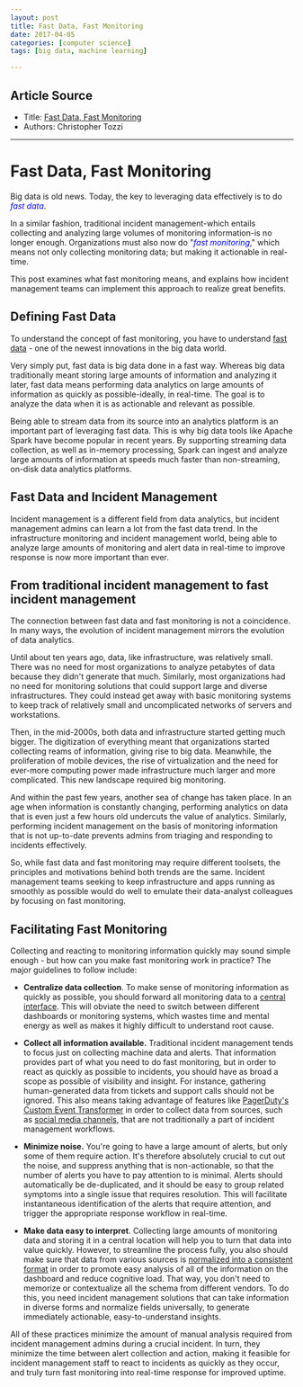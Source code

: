 ```yaml
---
layout: post
title: Fast Data, Fast Monitoring
date: 2017-04-05
categories: [computer science]
tags: [big data, machine learning]

---
```


## Article Source
* Title: [Fast Data, Fast Monitoring](http://www.chongyangma.com/publications/ld/index.html)
* Authors: Christopher Tozzi

---

Fast Data, Fast Monitoring
===

Big data is old news. Today, the key to leveraging data effectively is to do *<font color="blue">fast data</font>*.

In a similar fashion, traditional incident management-which entails collecting and analyzing large volumes of monitoring information-is no longer enough. Organizations must also now do 
"*<font color="blue">fast monitoring</font>*," which  means not only collecting monitoring data; but making it actionable in  real-time.

This  post examines what fast monitoring means, and explains how incident  management teams can implement this approach to realize great benefits.

## Defining Fast Data

To understand the concept of fast monitoring, you have to understand <a href="http://www.infoworld.com/article/2608040/big-data/fast-data--the-next-step-after-big-data.html">fast data</a> - one of the newest innovations in the big data world.

Very  simply put, fast data is big data done in a fast way. Whereas big data  traditionally meant storing large amounts of information and analyzing  it later, fast data means performing data analytics on large amounts of  information as quickly as possible-ideally, in real-time. The goal is to  analyze the data when it is as actionable and relevant as possible.

Being  able to stream data from its source into an analytics platform is an  important part of leveraging fast data. This is why big data tools like Apache Spark  have become popular in recent years. By supporting streaming data  collection, as well as in-memory processing, Spark can ingest and  analyze large amounts of information at speeds much faster than  non-streaming, on-disk data analytics platforms.

## Fast Data and Incident Management

Incident  management is a different field from data analytics, but incident  management admins can learn a lot from the fast data trend. In the  infrastructure monitoring and incident management world, being able to  analyze large amounts of monitoring and alert data in real-time to  improve response is now more important than ever.

## From traditional incident management to fast incident management

The  connection between fast data and fast monitoring is not a coincidence.  In many ways, the evolution of incident management mirrors the evolution  of data analytics.

Until  about ten years ago, data, like infrastructure, was relatively small.  There was no need for most organizations to analyze petabytes of data because they didn't generate that much. Similarly, most  organizations had no need for monitoring solutions that could support  large and diverse infrastructures. They could instead get away with  basic monitoring systems to keep track of relatively small and  uncomplicated networks of servers and workstations.

Then,  in the mid-2000s, both data and infrastructure started getting much  bigger. The digitization of everything meant that organizations started  collecting reams of information, giving rise to big data. Meanwhile, the  proliferation of mobile devices, the rise of virtualization and the  need for ever-more computing power made infrastructure much larger and  more complicated. This new landscape required big monitoring.

And  within the past few years, another sea of change has taken place. In an  age when information is constantly changing, performing analytics on  data that is even just a few hours old undercuts the value of analytics.  Similarly, performing incident management on the basis of monitoring  information that is not up-to-date prevents admins from triaging and  responding to incidents effectively.

So,  while fast data and fast monitoring may require different toolsets, the  principles and motivations behind both trends are the same. Incident  management teams seeking to keep infrastructure and apps running as  smoothly as possible would do well to emulate their data-analyst  colleagues by focusing on fast monitoring.

## Facilitating Fast Monitoring

Collecting  and reacting to monitoring information quickly may sound simple enough -  but how can you make fast monitoring work in practice? The major  guidelines to follow include:

<ul>
<li><b>Centralize data collection</b>. To make sense of monitoring information as quickly as possible, you should forward all monitoring data to a <a href="https://www.pagerduty.com/applications/">central interface</a>.  This will obviate the need to switch between different dashboards or  monitoring systems, which wastes time and mental energy as well as makes  it highly difficult to understand root cause.</li>
</ul>
<ul>
<li><b>Collect all information available.</b> Traditional incident management tends to focus just on collecting  machine data and alerts. That information provides part of what you need  to do fast monitoring, but in order to react as quickly as possible to  incidents, you should have as broad a scope as possible of visibility  and insight. For instance, gathering human-generated data from tickets  and support calls should not be ignored. This also means taking  advantage of features like <a href="https://www.pagerduty.com/blog/new-api-endpoints-increase-platform-extensibility/">PagerDuty's Custom Event Transformer</a> in order to collect data from sources, such as <a href="https://www.pagerduty.com/blog/twitter-killed-call-center/">social media channels</a>, that are not traditionally a part of incident management workflows.</li>
</ul>
<ul>
<li><b>Minimize noise.</b> You're going to have a large amount of alerts, but only some of them  require action. It's therefore absolutely crucial to cut out the noise,  and suppress anything that is non-actionable, so that the number of  alerts you have to pay attention to is minimal. Alerts should  automatically be de-duplicated, and it should be easy to group related  symptoms into a single issue that requires resolution. This will  facilitate instantaneous identification of the alerts that require  attention, and trigger the appropriate response workflow in real-time.</li>
</ul>
<ul>
<li><b>Make data easy to interpret</b>.  Collecting large amounts of monitoring data and storing it in a central  location will help you to turn that data into value quickly. However,  to streamline the process fully, you also should make sure that data  from various sources is <a href="https://www.pagerduty.com/features/event-grouping-and-enrichment/">normalized into a consistent format</a> in order to promote easy analysis of all of the information on the  dashboard&nbsp;and reduce cognitive load. That way, you don't need to  memorize or contextualize all the schema from different vendors. To do  this, you need incident management solutions that can take information  in diverse forms and normalize fields universally, to generate  immediately actionable, easy-to-understand insights.</li>
</ul>

All of  these practices minimize the amount of manual analysis required from  incident management admins during a crucial incident. In turn, they  minimize the time between alert collection and action, making it  feasible for incident management staff to react to incidents as quickly  as they occur, and truly turn fast monitoring into real-time response  for improved uptime.
